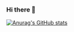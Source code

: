### Hi there 👋

[![Anurag's GitHub stats](https://github-readme-stats.vercel.app/api?username=NguyenManhThuyen)](https://github.com/anuraghazra/github-readme-stats)
